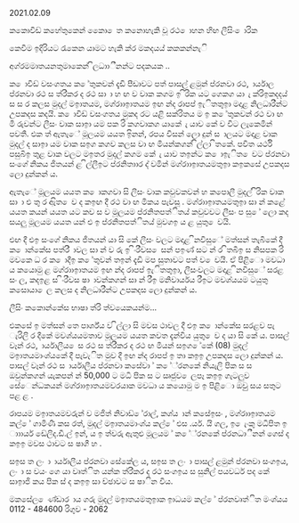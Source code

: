 2021.02.09

කකොවිඩ් කහේතුකෙන් කෙො ෙත කනොහැකි වූ රථ ොහන හිඟ ලීසිං ොරික

කෙවීම ඉදිරියට රැකෙන යාමට හැකි ක්ර මකදයය් කකකන්නැි

අග්රමමාතයනතුමාකෙන් ිලධාාීනන්ට පදකයක ..

ක ොවිඩ් වසංගතය ක ේතුකවන් දැඩි පීඩාවට පත් පාසල් ළමුන් ප්රනවා රථ, ාර්යාල ප්රනවා රථ ස ත්රි්කර ද රථ සා ා හ ඟ ව වාක කගම ඉ ිරික යට ගෙකග යා ැ ක්රිඉකදදය් ස ස ර කලස මුදල් මඉාතයම, මග්රාාඉාතයම ඉඟ න්ද රාපප් ඉැිතතුඉා මදාළ නිලධාරීන්ට උපකදස කදයි. ක ොවිඩ් වසංගතය මුකද රට යළි සක්රිතය ම ඉ ක ේතුකවන් රථ වා ඟ මි රුවන්ට ලීසං වාක සාඉා යම පක රි කගවාකග යාකේ ැ යාව කේ ව විට ලැකෙමින් පවතී. එක ත් ඇතැේ මූලයම යයත ඉිනන්, රපය විසන් ලො දුන් ස ාලයට මදාළ වාක මුදල් ද සාඉා යම වාක සඉග කගව කලස වා ඟ මියන්කගන් ිල්ලා ිතකේ. පවිත යර්ථි පසුබිඉ තුළ වාක වලට මඉතර මුදල් කගම කේ ැ යාව තඉන්ට ක ොඉැිත ෙවට ප්රනවා සංගේ නිකය ජිතයන් ළ ිල්ලීඉට ප්රනිතාාර ද් වමින් මග්රාාඉාතයමතුඉා කඉකසේ උපකදස ලො දුන්කන් ය.

ඇතැේ මූලයම යයත ක ොකගවා සි ලීසං වාක කවුවකවන් හ කපොලී මුදල් ිරික වාක සා ා එ තු ර ඇිත ෙව ද කඉඟ දී රථ වා ඟ මිකය පැවසූ . මග්රාාඉාතයමතුඉා සා න් කළේ යයත කයන් යයත යට කව ස ව මූලයම ප්රනිතපත්ිතය් කවුවවට ලීසං ප සු ේ ලො කද සයලු මූලයම යයත යන් එ ඉ ප්රනිතපත්ිතය් මුවගඉ ය ළ යුතු ෙවයි.

එඟ දී එඉ සංගේ නිකය ජිතයන් යා සි කේ ලීසං වලට මදාළ ිනවිසුේ මත්සන් තැබීකේ දී ක ොන්කේස පත්රි් ාවල සා න් ව රු ඉ ිංරීවස ෙසන් පඉණ් සට න් ර ිතබීඉ ස නිසපක රි මවකෙ ධ ර ක ොදීඉ ක ේතුවන් තඉන් දැඩි මප සුතාවට පත් ව ෙවයි. ඒ පිළිො මවධා ය කයොමු ළ මග්රාාඉාතයම ඉඟ න්ද රාපප් ඉැිතතුඉා, ලීසංවලට මදාළ ිනවිසුේ සරළ සං ල, කදඉළ ස ිංරීවස ෂා ාවන්කගන් සා න් රීඉ මනිවාර්යය රීඉට මවශ්යයම ටයුතු කසොයා ෙල කලස ද නිලධාරීන්ට උපකදස ලො දුන්කන් ය.

ලීසිං කකොන්කේස භාෂා ත්රි ත්වයෙකයන්ම...

එකසේ ඉ මත්සන් තෙ පාර්ශ්ය ව ිල්ලා සි මවස ථාවල දී එඉ ක ොන්කේස සරළව පැ ැරිලි ර දීකේ මවශ්යයමතාව මූලයම යයත කවත දැන්විය යුතු ෙව ද යා සි කේ ය. පාසල් වෑන් රථ, ාර්යාලීය ෙස රථ ස ත්රි්කර ද රථ ඟ මියන් සඉග ේකේ (08) මුදල් මඉාතයමාංශ්යකේ දී පැවැිත මුව දී ඉඟ න්ද රාපප් ඉ තා කඉඉ උපකදස ලො දුන්කන් ය. පාසල් වෑන් රථ ස ාර්යාලීය ප්රනවා කසේවා ් ක ේ්රනකේ නියැලි පික ස ස ඔවුන්කගන් යැකපන් න් 50,000 ට මධි පික ස ට ඍජුව ෙලපෑ කඉඉ ගැටලුව සේෙන්ධකයන් මග්රාාඉාතයමවරයාක මවධා ය කයොමු ම ඉ පිළිො ඔවුු සය සතුට පළ ළ .

රාපයම මඉාතයමවරුන් ව මජිත් නිවාඩ් ේරාල්, කශ්ය ාන් කසේඉසං , මග්රාාඉාතයම කල් ේ ගාමිණී කස රත්, මුදල් මඉාතයමාංශ්ය කල් ේ එස .යර්. යි ගල, ඉ ෙැංකු මධිපිත ඉ ාාාර්ය ඩේලිද.ඩී.ල් ඉන්, ය ඉ ත්වරු ඇතුළු මූලයම ් ක ේ්රනකේ ප්රනධාීනන් ගෙස් ද කඉඉ මවස ථාවට ස ෂාගී හ .

සඉස ත ලං ා ාර්යාලීය ප්රනවා සේකේල ය, සඉස ත ලං ා පාසල් ළමුන් ප්රනවා සංගඉය, ලං ා ස වයං ගෙ යා වෘත්ිත යන්ක ත්රි්කර ද රථ සංගඉය ස සුනිල් පයවර්ධ පද කේ සාඉාජි කය පික ස් ද කඉඉ සා ච්ඡාවට ස ෂාින විය.

මකසේල ෙණ්ඩාර ාය ගරු මුදල් මඉාතයමතුඉාක ඉාධයම කල් ේ ප්රනවෘත්ිත මංශ්යය 0112 - 484600 රිගුව - 2062